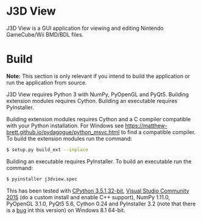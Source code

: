# J3D View
J3D View is a GUI application for viewing and editing Nintendo GameCube/Wii BMD/BDL files.

# Build
**Note:** This section is only relevant if you intend to build the application or run the application from source.

J3D View requires Python 3 with NumPy, PyOpenGL and PyQt5. Building extension modules requires Cython. Building an executable requires PyInstaller.

Building extension modules requires Cython and a C compiler compatible with your Python installation. For Windows see https://matthew-brett.github.io/pydagogue/python_msvc.html to find a compatible compiler. To build the extension modules run the command:
```bash
$ setup.py build_ext --inplace
```
Building an executable requires PyInstaller. To build an executable run the command:
```bash
$ pyinstaller j3dview.spec
```

This has been tested with [CPython 3.5.1 32-bit](https://www.python.org/ftp/python/3.5.1/python-3.5.1.exe), [Visual Studio Community 2015](https://www.visualstudio.com/products/visual-studio-community-vs) (do a custom install and enable C++ support), NumPy 1.11.0, PyOpenGL 3.1.0, PyQt5 5.6, Cython 0.24 and PyInstaller 3.2 (note that there is a [bug](https://github.com/pyinstaller/pyinstaller/pull/1981) int this version) on Windows 8.1 64-bit. 

